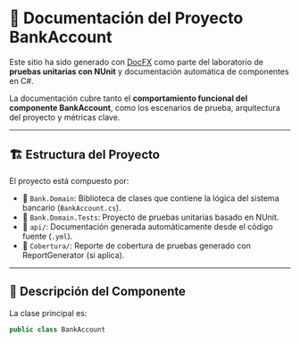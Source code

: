 # 📘 Documentación del Proyecto BankAccount

Este sitio ha sido generado con [DocFX](https://dotnet.github.io/docfx/) como parte del laboratorio de **pruebas unitarias con NUnit** y documentación automática de componentes en C#.

La documentación cubre tanto el **comportamiento funcional del componente BankAccount**, como los escenarios de prueba, arquitectura del proyecto y métricas clave.

---

## 🏗 Estructura del Proyecto

El proyecto está compuesto por:

- 📁 `Bank.Domain`: Biblioteca de clases que contiene la lógica del sistema bancario (`BankAccount.cs`).
- 📁 `Bank.Domain.Tests`: Proyecto de pruebas unitarias basado en NUnit.
- 📁 `api/`: Documentación generada automáticamente desde el código fuente (`.yml`).
- 📁 `Cobertura/`: Reporte de cobertura de pruebas generado con ReportGenerator (si aplica).

---

## 🧾 Descripción del Componente

La clase principal es:

```csharp
public class BankAccount

